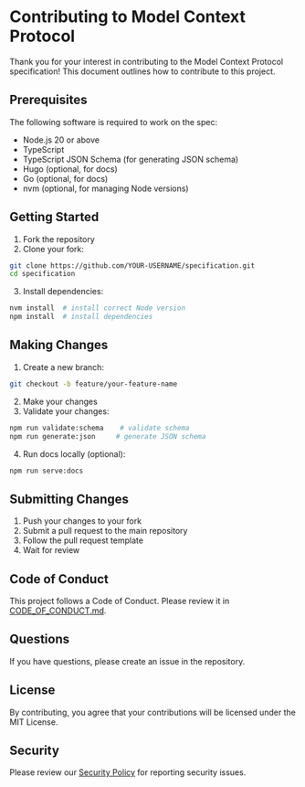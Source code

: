 # Contributing to Model Context Protocol

Thank you for your interest in contributing to the Model Context Protocol specification! This document outlines how to contribute to this project.

## Prerequisites

The following software is required to work on the spec:

- Node.js 20 or above
- TypeScript
- TypeScript JSON Schema (for generating JSON schema)
- Hugo (optional, for docs)
- Go (optional, for docs)
- nvm (optional, for managing Node versions)

## Getting Started

1. Fork the repository
2. Clone your fork:
```bash
git clone https://github.com/YOUR-USERNAME/specification.git
cd specification
```

3. Install dependencies:
```bash
nvm install  # install correct Node version
npm install  # install dependencies
```

## Making Changes

1. Create a new branch:
```bash
git checkout -b feature/your-feature-name
```

2. Make your changes
3. Validate your changes:
```bash
npm run validate:schema    # validate schema
npm run generate:json     # generate JSON schema
```

4. Run docs locally (optional):
```bash
npm run serve:docs
```

## Submitting Changes

1. Push your changes to your fork
2. Submit a pull request to the main repository
3. Follow the pull request template
4. Wait for review

## Code of Conduct

This project follows a Code of Conduct. Please review it in [CODE_OF_CONDUCT.md](CODE_OF_CONDUCT.md).

## Questions

If you have questions, please create an issue in the repository.

## License

By contributing, you agree that your contributions will be licensed under the MIT License.

## Security

Please review our [Security Policy](SECURITY.md) for reporting security issues.
